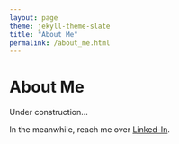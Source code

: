 ```yaml
---
layout: page
theme: jekyll-theme-slate
title: "About Me"
permalink: /about_me.html
---
```


# About Me

Under construction...

In the meanwhile, reach me over [Linked-In](https://www.linkedin.com/in/jean-luca-colombo-718a6661/).